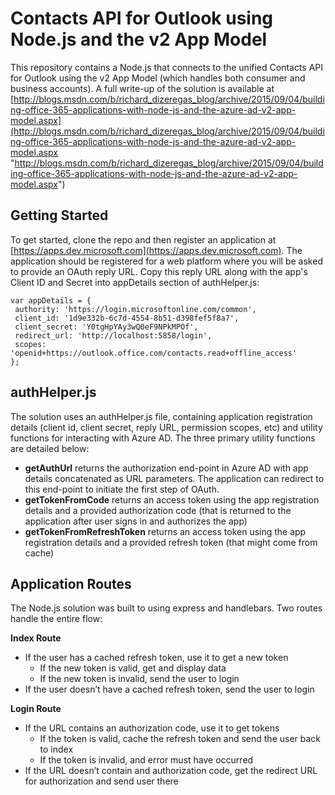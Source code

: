 # Contacts API for Outlook using Node.js and the v2 App Model

This repository contains a Node.js that connects to the unified Contacts API for Outlook using the v2 App Model (which handles both consumer and business accounts). A full write-up of the solution is available at [http://blogs.msdn.com/b/richard_dizeregas_blog/archive/2015/09/04/building-office-365-applications-with-node-js-and-the-azure-ad-v2-app-model.aspx](http://blogs.msdn.com/b/richard_dizeregas_blog/archive/2015/09/04/building-office-365-applications-with-node-js-and-the-azure-ad-v2-app-model.aspx "http://blogs.msdn.com/b/richard_dizeregas_blog/archive/2015/09/04/building-office-365-applications-with-node-js-and-the-azure-ad-v2-app-model.aspx")

## Getting Started ##
To get started, clone the repo and then register an application at [https://apps.dev.microsoft.com](https://apps.dev.microsoft.com). The application should be registered for a web platform where you will be asked to provide an OAuth reply URL. Copy this reply URL along with the app's Client ID and Secret into appDetails section of authHelper.js:

	var appDetails = {
	 authority: 'https://login.microsoftonline.com/common',
	 client_id: '1d9e332b-6c7d-4554-8b51-d398fef5f8a7',
	 client_secret: 'Y0tgHpYAy3wQ0eF9NPkMPOf',
	 redirect_url: 'http://localhost:5858/login',
	 scopes: 'openid+https://outlook.office.com/contacts.read+offline_access'
	};

## authHelper.js ##
The solution uses an authHelper.js file, containing application registration details (client id, client secret, reply URL, permission scopes, etc) and utility functions for interacting with Azure AD. The three primary utility functions are detailed below:

- **getAuthUrl** returns the authorization end-point in Azure AD with app details concatenated as URL parameters. The application can redirect to this end-point to initiate the first step of OAuth.
- **getTokenFromCode** returns an access token using the app registration details and a provided authorization code (that is returned to the application after user signs in and authorizes the app)
- **getTokenFromRefreshToken** returns an access token using the app registration details and a provided refresh token (that might come from cache)

## Application Routes ##
The Node.js solution was built to using express and handlebars. Two routes handle the entire flow:

**Index Route**

- If the user has a cached refresh token, use it to get a new token
	- If the new token is valid, get and display data
	- If the new token is invalid, send the user to login
- If the user doesn’t have a cached refresh token, send the user to login

**Login Route**

- If the URL contains an authorization code, use it to get tokens
	- If the token is valid, cache the refresh token and send the user back to index
	- If the token is invalid, and error must have occurred
- If the URL doesn’t contain and authorization code, get the redirect URL for authorization and send user there